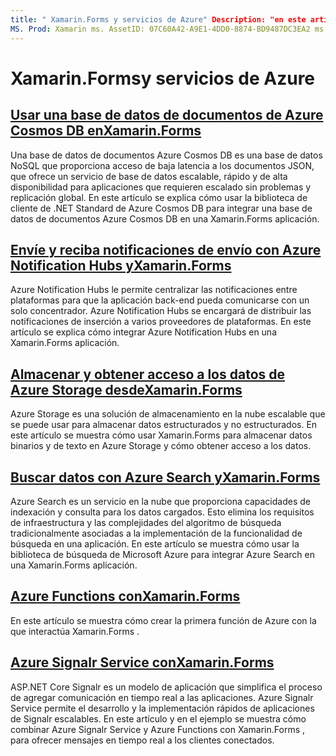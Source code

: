 ```yaml
---
title: " Xamarin.Forms y servicios de Azure" Description: "en este artículo se explica cómo usar Azure Notification hubs para enviar notificaciones de envío entre plataformas a Xamarin.Forms las aplicaciones".
MS. Prod: Xamarin ms. AssetID: 07C60A42-A9E1-4DD0-8874-BD9487DC3EA2 ms. Technology: Xamarin-Forms Author: davidbritch ms. Author: dabritch ms. Date: 06/28/2019 no-LOC: [ Xamarin.Forms , Xamarin.Essentials ]
---
```


# <a name="xamarinforms-and-azure-services"></a>Xamarin.Formsy servicios de Azure

## <a name="consume-an-azure-cosmos-db-document-database-in-xamarinformsazure-cosmosdbmd"></a>[Usar una base de datos de documentos de Azure Cosmos DB enXamarin.Forms](azure-cosmosdb.md)

Una base de datos de documentos Azure Cosmos DB es una base de datos NoSQL que proporciona acceso de baja latencia a los documentos JSON, que ofrece un servicio de base de datos escalable, rápido y de alta disponibilidad para aplicaciones que requieren escalado sin problemas y replicación global. En este artículo se explica cómo usar la biblioteca de cliente de .NET Standard de Azure Cosmos DB para integrar una base de datos de documentos Azure Cosmos DB en una Xamarin.Forms aplicación.

## <a name="send-and-receive-push-notifications-with-azure-notification-hubs-and-xamarinformsazure-notification-hubmd"></a>[Envíe y reciba notificaciones de envío con Azure Notification Hubs yXamarin.Forms](azure-notification-hub.md)

Azure Notification Hubs le permite centralizar las notificaciones entre plataformas para que la aplicación back-end pueda comunicarse con un solo concentrador. Azure Notification Hubs se encargará de distribuir las notificaciones de inserción a varios proveedores de plataformas. En este artículo se explica cómo integrar Azure Notification Hubs en una Xamarin.Forms aplicación.

## <a name="store-and-access-data-in-azure-storage-from-xamarinformsazure-storagemd"></a>[Almacenar y obtener acceso a los datos de Azure Storage desdeXamarin.Forms](azure-storage.md)

Azure Storage es una solución de almacenamiento en la nube escalable que se puede usar para almacenar datos estructurados y no estructurados. En este artículo se muestra cómo usar Xamarin.Forms para almacenar datos binarios y de texto en Azure Storage y cómo obtener acceso a los datos.

## <a name="search-data-with-azure-search-and-xamarinformsazure-searchmd"></a>[Buscar datos con Azure Search yXamarin.Forms](azure-search.md)

Azure Search es un servicio en la nube que proporciona capacidades de indexación y consulta para los datos cargados. Esto elimina los requisitos de infraestructura y las complejidades del algoritmo de búsqueda tradicionalmente asociadas a la implementación de la funcionalidad de búsqueda en una aplicación. En este artículo se muestra cómo usar la biblioteca de búsqueda de Microsoft Azure para integrar Azure Search en una Xamarin.Forms aplicación.

## <a name="azure-functions-with-xamarinformsazure-functionsmd"></a>[Azure Functions conXamarin.Forms](azure-functions.md)

En este artículo se muestra cómo crear la primera función de Azure con la que interactúa Xamarin.Forms .

## <a name="azure-signalr-service-with-xamarinformsazure-signalrmd"></a>[Azure Signalr Service conXamarin.Forms](azure-signalr.md)

ASP.NET Core Signalr es un modelo de aplicación que simplifica el proceso de agregar comunicación en tiempo real a las aplicaciones. Azure Signalr Service permite el desarrollo y la implementación rápidos de aplicaciones de Signalr escalables. En este artículo y en el ejemplo se muestra cómo combinar Azure Signalr Service y Azure Functions con Xamarin.Forms , para ofrecer mensajes en tiempo real a los clientes conectados.
